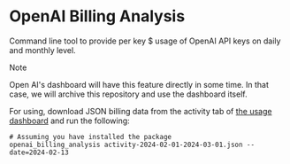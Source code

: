 # OpenAI Billing Analysis

Command line tool to provide per key $ usage of OpenAI API keys on daily and
monthly level.

> [!NOTE]
> Open AI's dashboard will have this feature directly in some time. In
> that case, we will archive this repository and use the dashboard itself.

For using, download JSON billing data from the activity tab of [the usage
dashboard](https://platform.openai.com/usage) and run the following:

```shell
# Assuming you have installed the package
openai_billing_analysis activity-2024-02-01-2024-03-01.json --date=2024-02-13
```
